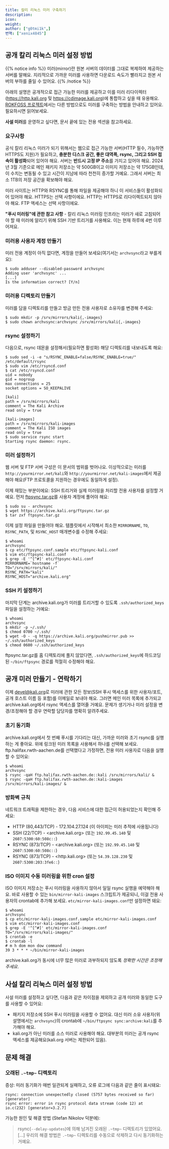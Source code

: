 ```yaml
---
title: 칼리 리눅스 미러 구축하기
description:
icon:
weight:
author: ["g0tmi1k",]
번역: ["xenix4845"]
---
```


## 공개 칼리 리눅스 미러 설정 방법

{{% notice info %}}
미러(mirror)란 원본 서버의 데이터를 그대로 복제하여 제공하는 서버를 말해요. 지리적으로 가까운 미러를 사용하면 다운로드 속도가 빨라지고 원본 서버의 부하를 줄일 수 있어요.
{{% /notice %}}

아래의 설명은 공개적으로 접근 가능한 미러를 제공하고 이를 미러 리다이렉터(<https://http.kali.org> 및 <https://cdimage.kali.org>)에 통합하고 싶을 때 유용해요.
[ROKFOSS 프로젝트](https://docs.krfoss.org/mirror/%EB%A6%AC%EB%88%85%EC%8A%A4%20%EB%AF%B8%EB%9F%AC%20%EC%84%9C%EB%B2%84%20%EA%B5%AC%EC%B6%95%ED%95%98%EA%B8%B0/)에서는 다른 방법으로도 미러를 구축하는 방법을 안내하고 있어요. 필요하시면 읽어보세요.

**사설 미러**를 운영하고 싶다면, 문서 끝에 있는 전용 섹션을 참고하세요.

### 요구사항

<!--
  # Previously/historic values
  #
  # NB: the package repository can grow 250 GB bigger during a release cycle,
  # as kali-rolling diverges from kali-last-snapshot. Make sure to check the
  # size *before* a release, in order to get the upper bound. It's the upper
  # bound that mirror operators want to know.
  #
  ## /kali, aka. the main package repository
  - Pre-2024.3 : 653 GB
  - Pre-2024.1 : 813 GB
  - 2023.3     : 739 GB
  - 2023.1     : 592 GB
  - 2023-02-15 : 711 GB
  - 2022.3     : 429 GB
  - 2022.1     : 1.3 TB
  - 2021.3     : 1.1 TB
  - 2021.1     : 1.1 TB
  - Early 2020 : 850 GB
  - 2015       : 450 GB

  ## /kali-images, aka. the base images repository
  - Pre-2024.3 : 158 GB
  - Pre-2024.1 : 171 GB
  - 2023.3     : 153 GB
  - 2023.1     : 148 GB
  - 2023-02-15 : 132 GB
  - 2022.3     : 157 GB
  - 2022.1     : 164 GB
  - 2021.3     : 120 GB
  - 2021.1     :  84 GB
  - Early 2020 : 110 GB
  - 2015       :  50 GB
-->

공식 칼리 리눅스 미러가 되기 위해서는 웹으로 접근 가능한 서버(HTTP 필수, 가능하면 HTTPS도 지원)가 필요하고, **충분한 디스크 공간, 좋은 대역폭, rsync, 그리고 SSH 접속이 활성화**되어 있어야 해요. 서버는 **반드시 고정 IP 주소**를 가지고 있어야 해요. 2024년 3월 기준으로 메인 패키지 저장소는 약 500GB이고 이미지 저장소는 약 175GB인데, 이 수치는 변동될 수 있고 시간이 지남에 따라 천천히 증가할 거예요. 그래서 서버는 최소 1TB의 저장 공간을 확보해야 해요.

미러 사이트는 HTTP와 RSYNC를 통해 파일을 제공해야 하니 이 서비스들이 활성화되어 있어야 해요. HTTPS는 선택 사항이에요. HTTP는 HTTPS로 리다이렉트되지 않아야 해요. FTP 액세스는 선택 사항이에요.

**"푸시 미러링"에 관한 참고 사항** - 칼리 리눅스 미러링 인프라는 미러가 새로 고침되어야 할 때 미러에 알리기 위해 SSH 기반 트리거를 사용해요. 이는 현재 하루에 4번 이루어져요.

### 미러용 사용자 계정 만들기

미러 전용 계정이 아직 없다면, 계정을 만들어 보세요(여기서는 `archvsync`라고 부를게요):

```console
$ sudo adduser --disabled-password archvsync
Adding user 'archvsync' ...
[...]
Is the information correct? [Y/n]
```

### 미러용 디렉토리 만들기

미러를 담을 디렉토리를 만들고 방금 만든 전용 사용자로 소유자를 변경해 주세요:

```console
$ sudo mkdir -p /srv/mirrors/kali{,-images}
$ sudo chown archvsync:archvsync /srv/mirrors/kali{,-images}
```

### rsync 설정하기

다음으로, rsync 데몬을 설정해서(필요하면 활성화) 해당 디렉토리를 내보내도록 해요:

```console
$ sudo sed -i -e "s/RSYNC_ENABLE=false/RSYNC_ENABLE=true/" /etc/default/rsync
$ sudo vim /etc/rsyncd.conf
$ cat /etc/rsyncd.conf
uid = nobody
gid = nogroup
max connections = 25
socket options = SO_KEEPALIVE

[kali]
path = /srv/mirrors/kali
comment = The Kali Archive
read only = true

[kali-images]
path = /srv/mirrors/kali-images
comment = The Kali ISO images
read only = true
$ sudo service rsync start
Starting rsync daemon: rsync.
```

### 미러 설정하기

웹 서버 및 FTP 서버 구성은 이 문서의 범위를 벗어나요. 이상적으로는 미러를 `http://yourmirror.net/kali`와 `http://yourmirror.net/kali-images`에서 제공해야 해요(FTP 프로토콜을 지원하는 경우에도 동일하게 설정).

이제 재밌는 부분이에요: SSH 트리거와 실제 미러링을 처리할 전용 사용자를 설정할 거예요. 먼저 [ftpsync.tar.gz](https://archive.kali.org/ftpsync.tar.gz)를 사용자 계정에 풀어야 해요:

```console
$ sudo su - archvsync
$ wget https://archive.kali.org/ftpsync.tar.gz
$ tar zxf ftpsync.tar.gz
```

이제 설정 파일을 만들어야 해요. 템플릿에서 시작해서 최소한 `MIRRORNAME`, `TO`, `RSYNC_PATH`, 및 `RSYNC_HOST` 매개변수를 수정해 주세요:

```console
$ whoami
archvsync
$ cp etc/ftpsync.conf.sample etc/ftpsync-kali.conf
$ vim etc/ftpsync-kali.conf
$ grep -E '^[^#]' etc/ftpsync-kali.conf
MIRRORNAME=`hostname -f`
TO="/srv/mirrors/kali/"
RSYNC_PATH="kali"
RSYNC_HOST="archive.kali.org"
```

### SSH 키 설정하기

마지막 단계는 archive.kali.org가 미러를 트리거할 수 있도록 `.ssh/authorized_keys` 파일을 설정하는 거예요:

```console
$ whoami
archvsync
$ mkdir -p ~/.ssh/
$ chmod 0700 ~/.ssh/
$ wget -O - -q https://archive.kali.org/pushmirror.pub >> ~/.ssh/authorized_keys
$ chmod 0600 ~/.ssh/authorized_keys
```

ftpsync.tar.gz를 홈 디렉토리에 풀지 않았다면, `.ssh/authorized_keys`에 하드코딩된 `~/bin/ftpsync` 경로를 적절히 수정해야 해요.

## 공개 미러 만들기 - 연락하기

이제 [devel@kali.org](mailto:devel@kali.org)로 미러에 관한 모든 정보(SSH 푸시 액세스를 위한 사용자/포트, 공개 호스트 이름 등 포함)를 이메일로 보내야 해요. 그러면 메인 미러 목록에 추가되고 archive.kali.org에서 rsync 액세스를 열어줄 거예요. 문제가 생기거나 미러 설정을 변경/조정해야 할 경우 연락할 담당자를 명확히 알려주세요.

### 초기 동기화

archive.kali.org에서 첫 번째 푸시를 기다리는 대신, 가까운 미러와 초기 rsync를 실행하는 게 좋아요. 위에 링크된 미러 목록을 사용해서 하나를 선택해 보세요. ftp.halifax.rwth-aachen.de를 선택했다고 가정하면, 전용 미러 사용자로 다음을 실행할 수 있어요:

```console
$ whoami
archvsync
$ rsync -qaH ftp.halifax.rwth-aachen.de::kali /srv/mirrors/kali/ &
$ rsync -qaH ftp.halifax.rwth-aachen.de::kali-images /srv/mirrors/kali-images/ &
```

### 방화벽 규칙

네트워크 트래픽을 제한하는 경우, 다음 서비스에 대한 접근이 허용되었는지 확인해 주세요:
- HTTP (80,443/TCP) - 172.104.27.124 (이 아이피는 미러 추적에 사용됩니다)
- SSH (22/TCP) - <archive.kali.org> (또는 `192.99.45.140` 및 `2607:5300:60:508c::`)
- RSYNC (873/TCP) - <archive.kali.org> (또는 `192.99.45.140` 및 `2607:5300:60:508c::`)
- RSYNC (873/TCP) - <http.kali.org> (또는 `54.39.128.230` 및 `2607:5300:203:3fe6::`)

### ISO 이미지 수동 미러링을 위한 cron 설정

ISO 이미지 저장소는 푸시 미러링을 사용하지 않아서 일일 rsync 실행을 예약해야 해요. 바로 사용할 수 있는 `bin/mirror-kali-images` 스크립트가 제공되니, 이걸 전용 사용자의 crontab에 추가해 보세요. `etc/mirror-kali-images.conf`만 설정하면 돼요:

```console
$ whoami
archvsync
$ cp etc/mirror-kali-images.conf.sample etc/mirror-kali-images.conf
$ vim etc/mirror-kali-images.conf
$ grep -E '^[^#]' etc/mirror-kali-images.conf
TO="/srv/mirrors/kali-images/"
$ crontab -e
$ crontab -l
# m h dom mon dow command
39 3 * * * ~/bin/mirror-kali-images
```

archive.kali.org가 동시에 너무 많은 미러로 과부하되지 않도록 _정확한 시간은 조정해 주세요_.

## 사설 칼리 리눅스 미러 설정 방법

사설 미러를 설정하고 싶다면, 다음과 같은 차이점을 제외하고 공개 미러와 동일한 도구를 사용할 수 있어요:

- 패키지 저장소에 SSH 푸시 미러링을 사용할 수 없어요. 대신 미러 소유 사용자(위 설명에서는 `archvsync`)의 crontab에 `~/bin/ftpsync sync:archive:kali`를 추가해야 해요.
- kali.org가 아닌 미러를 소스 미러로 사용해야 해요. 대부분의 미러는 공개 rsync 액세스를 제공해요(kali.org 서버는 제한되어 있음).

## 문제 해결

### 오래된 `.~tmp~` 디렉토리

증상: 미러 동기화가 매번 일관되게 실패하고, 오류 로그에 다음과 같은 줄이 표시돼요:

```
rsync: connection unexpectedly closed (5757 bytes received so far) [generator]
rsync error: error in rsync protocol data stream (code 12) at io.c(232) [generator=3.2.7]
```

가능한 원인 및 해결 방법 (Stefan Nikolov 덕분에):

> rsync(`--delay-updates`)에 의해 남겨진 오래된 `.~tmp~` 디렉토리가 있었어요. [...] 우리의 해결 방법은 `.~tmp~` 디렉토리를 수동으로 삭제하고 다시 동기화하는 거예요.
